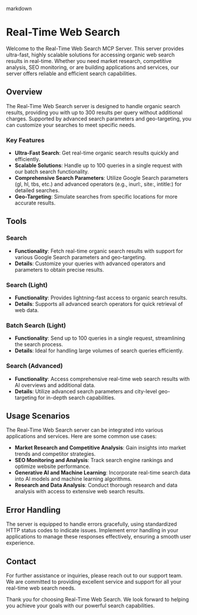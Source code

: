 markdown
# Real-Time Web Search

Welcome to the Real-Time Web Search MCP Server. This server provides ultra-fast, highly scalable solutions for accessing organic web search results in real-time. Whether you need market research, competitive analysis, SEO monitoring, or are building applications and services, our server offers reliable and efficient search capabilities.

## Overview

The Real-Time Web Search server is designed to handle organic search results, providing you with up to 300 results per query without additional charges. Supported by advanced search parameters and geo-targeting, you can customize your searches to meet specific needs.

### Key Features

- **Ultra-Fast Search**: Get real-time organic search results quickly and efficiently.
- **Scalable Solutions**: Handle up to 100 queries in a single request with our batch search functionality.
- **Comprehensive Search Parameters**: Utilize Google Search parameters (gl, hl, tbs, etc.) and advanced operators (e.g., inurl:, site:, intitle:) for detailed searches.
- **Geo-Targeting**: Simulate searches from specific locations for more accurate results.

## Tools

### Search

- **Functionality**: Fetch real-time organic search results with support for various Google Search parameters and geo-targeting.
- **Details**: Customize your queries with advanced operators and parameters to obtain precise results.

### Search (Light)

- **Functionality**: Provides lightning-fast access to organic search results.
- **Details**: Supports all advanced search operators for quick retrieval of web data.

### Batch Search (Light)

- **Functionality**: Send up to 100 queries in a single request, streamlining the search process.
- **Details**: Ideal for handling large volumes of search queries efficiently.

### Search (Advanced)

- **Functionality**: Access comprehensive real-time web search results with AI overviews and additional data.
- **Details**: Utilize advanced search parameters and city-level geo-targeting for in-depth search capabilities.

## Usage Scenarios

The Real-Time Web Search server can be integrated into various applications and services. Here are some common use cases:

- **Market Research and Competitive Analysis**: Gain insights into market trends and competitor strategies.
- **SEO Monitoring and Analysis**: Track search engine rankings and optimize website performance.
- **Generative AI and Machine Learning**: Incorporate real-time search data into AI models and machine learning algorithms.
- **Research and Data Analysis**: Conduct thorough research and data analysis with access to extensive web search results.

## Error Handling

The server is equipped to handle errors gracefully, using standardized HTTP status codes to indicate issues. Implement error handling in your applications to manage these responses effectively, ensuring a smooth user experience.

## Contact

For further assistance or inquiries, please reach out to our support team. We are committed to providing excellent service and support for all your real-time web search needs.

Thank you for choosing Real-Time Web Search. We look forward to helping you achieve your goals with our powerful search capabilities.
